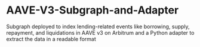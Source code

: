 # AAVE-V3-Subgraph-and-Adapter
 Subgraph deployed to index lending-related events like borrowing, supply, repayment, and liquidations in AAVE v3 on Arbitrum and a Python adapter to extract the data in a readable format
